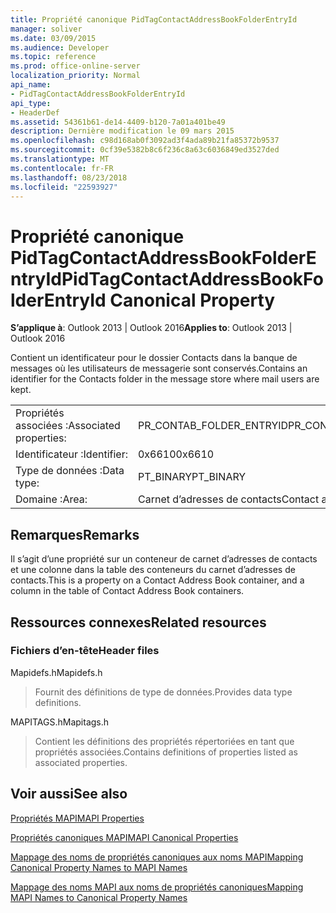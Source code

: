 ```yaml
---
title: Propriété canonique PidTagContactAddressBookFolderEntryId
manager: soliver
ms.date: 03/09/2015
ms.audience: Developer
ms.topic: reference
ms.prod: office-online-server
localization_priority: Normal
api_name:
- PidTagContactAddressBookFolderEntryId
api_type:
- HeaderDef
ms.assetid: 54361b61-de14-4409-b120-7a01a401be49
description: Dernière modification le 09 mars 2015
ms.openlocfilehash: c98d168ab0f3092ad3f4ada89b21fa85372b9537
ms.sourcegitcommit: 0cf39e5382b8c6f236c8a63c6036849ed3527ded
ms.translationtype: MT
ms.contentlocale: fr-FR
ms.lasthandoff: 08/23/2018
ms.locfileid: "22593927"
---
```

# <a name="pidtagcontactaddressbookfolderentryid-canonical-property"></a><span data-ttu-id="68b58-103">Propriété canonique PidTagContactAddressBookFolderEntryId</span><span class="sxs-lookup"><span data-stu-id="68b58-103">PidTagContactAddressBookFolderEntryId Canonical Property</span></span>

  
  
<span data-ttu-id="68b58-104">**S’applique à**: Outlook 2013 | Outlook 2016</span><span class="sxs-lookup"><span data-stu-id="68b58-104">**Applies to**: Outlook 2013 | Outlook 2016</span></span> 
  
<span data-ttu-id="68b58-105">Contient un identificateur pour le dossier Contacts dans la banque de messages où les utilisateurs de messagerie sont conservés.</span><span class="sxs-lookup"><span data-stu-id="68b58-105">Contains an identifier for the Contacts folder in the message store where mail users are kept.</span></span> 
  
|||
|:-----|:-----|
|<span data-ttu-id="68b58-106">Propriétés associées :</span><span class="sxs-lookup"><span data-stu-id="68b58-106">Associated properties:</span></span>  <br/> |<span data-ttu-id="68b58-107">PR_CONTAB_FOLDER_ENTRYID</span><span class="sxs-lookup"><span data-stu-id="68b58-107">PR_CONTAB_FOLDER_ENTRYID</span></span>  <br/> |
|<span data-ttu-id="68b58-108">Identificateur :</span><span class="sxs-lookup"><span data-stu-id="68b58-108">Identifier:</span></span>  <br/> |<span data-ttu-id="68b58-109">0x6610</span><span class="sxs-lookup"><span data-stu-id="68b58-109">0x6610</span></span>  <br/> |
|<span data-ttu-id="68b58-110">Type de données :</span><span class="sxs-lookup"><span data-stu-id="68b58-110">Data type:</span></span>  <br/> |<span data-ttu-id="68b58-111">PT_BINARY</span><span class="sxs-lookup"><span data-stu-id="68b58-111">PT_BINARY</span></span>  <br/> |
|<span data-ttu-id="68b58-112">Domaine :</span><span class="sxs-lookup"><span data-stu-id="68b58-112">Area:</span></span>  <br/> |<span data-ttu-id="68b58-113">Carnet d’adresses de contacts</span><span class="sxs-lookup"><span data-stu-id="68b58-113">Contact address book</span></span>  <br/> |
   
## <a name="remarks"></a><span data-ttu-id="68b58-114">Remarques</span><span class="sxs-lookup"><span data-stu-id="68b58-114">Remarks</span></span>

<span data-ttu-id="68b58-115">Il s’agit d’une propriété sur un conteneur de carnet d’adresses de contacts et une colonne dans la table des conteneurs du carnet d’adresses de contacts.</span><span class="sxs-lookup"><span data-stu-id="68b58-115">This is a property on a Contact Address Book container, and a column in the table of Contact Address Book containers.</span></span>
  
## <a name="related-resources"></a><span data-ttu-id="68b58-116">Ressources connexes</span><span class="sxs-lookup"><span data-stu-id="68b58-116">Related resources</span></span>

### <a name="header-files"></a><span data-ttu-id="68b58-117">Fichiers d’en-tête</span><span class="sxs-lookup"><span data-stu-id="68b58-117">Header files</span></span>

<span data-ttu-id="68b58-118">Mapidefs.h</span><span class="sxs-lookup"><span data-stu-id="68b58-118">Mapidefs.h</span></span>
  
> <span data-ttu-id="68b58-119">Fournit des définitions de type de données.</span><span class="sxs-lookup"><span data-stu-id="68b58-119">Provides data type definitions.</span></span>
    
<span data-ttu-id="68b58-120">MAPITAGS.h</span><span class="sxs-lookup"><span data-stu-id="68b58-120">Mapitags.h</span></span>
  
> <span data-ttu-id="68b58-121">Contient les définitions des propriétés répertoriées en tant que propriétés associées.</span><span class="sxs-lookup"><span data-stu-id="68b58-121">Contains definitions of properties listed as associated properties.</span></span>
    
## <a name="see-also"></a><span data-ttu-id="68b58-122">Voir aussi</span><span class="sxs-lookup"><span data-stu-id="68b58-122">See also</span></span>



[<span data-ttu-id="68b58-123">Propriétés MAPI</span><span class="sxs-lookup"><span data-stu-id="68b58-123">MAPI Properties</span></span>](mapi-properties.md)
  
[<span data-ttu-id="68b58-124">Propriétés canoniques MAPI</span><span class="sxs-lookup"><span data-stu-id="68b58-124">MAPI Canonical Properties</span></span>](mapi-canonical-properties.md)
  
[<span data-ttu-id="68b58-125">Mappage des noms de propriétés canoniques aux noms MAPI</span><span class="sxs-lookup"><span data-stu-id="68b58-125">Mapping Canonical Property Names to MAPI Names</span></span>](mapping-canonical-property-names-to-mapi-names.md)
  
[<span data-ttu-id="68b58-126">Mappage des noms MAPI aux noms de propriétés canoniques</span><span class="sxs-lookup"><span data-stu-id="68b58-126">Mapping MAPI Names to Canonical Property Names</span></span>](mapping-mapi-names-to-canonical-property-names.md)

